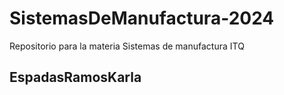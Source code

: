 # SistemasDeManufactura-2024
Repositorio para la materia Sistemas de manufactura ITQ

## EspadasRamosKarla